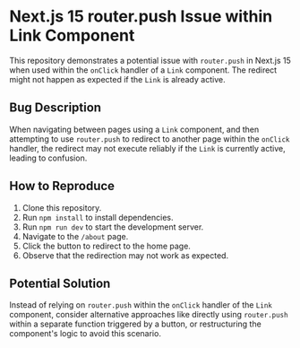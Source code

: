 # Next.js 15 router.push Issue within Link Component

This repository demonstrates a potential issue with `router.push` in Next.js 15 when used within the `onClick` handler of a `Link` component.  The redirect might not happen as expected if the `Link` is already active.

## Bug Description

When navigating between pages using a `Link` component, and then attempting to use `router.push` to redirect to another page within the `onClick` handler, the redirect may not execute reliably if the `Link` is currently active, leading to confusion.

## How to Reproduce

1. Clone this repository.
2. Run `npm install` to install dependencies.
3. Run `npm run dev` to start the development server.
4. Navigate to the `/about` page.
5. Click the button to redirect to the home page.
6. Observe that the redirection may not work as expected.

## Potential Solution

Instead of relying on `router.push` within the `onClick` handler of the `Link` component, consider alternative approaches like directly using `router.push` within a separate function triggered by a button, or restructuring the component's logic to avoid this scenario.
